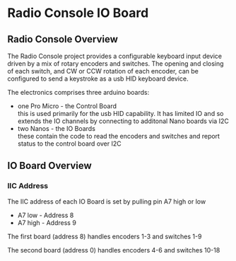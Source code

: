 # Radio Console IO  Board

## Radio Console Overview
The Radio Console project provides a configurable keyboard input device driven by a mix of rotary encoders and switches. The opening and closing of each switch, and CW or CCW rotation of each encoder, can be configured to send a keystroke as a usb HID keyboard device.

The electronics comprises three arduino boards:

- one Pro Micro - the Control Board  
this is used primarily for the usb HID capability. It has limited IO and so extends the IO channels by connecting to additonal Nano boards via I2C
- two Nanos - the IO Boards  
these contain the code to read the encoders and switches and report status to the control board over I2C

## IO Board Overview

### IIC Address
The IIC address of each IO Board is set by pulling pin A7 high or low

- A7 low  - Address 8
- A7 high - Address 9

The first board (address 8) handles encoders 1-3 and switches 1-9

The second board (address 0) handles encoders 4-6 and switches 10-18


